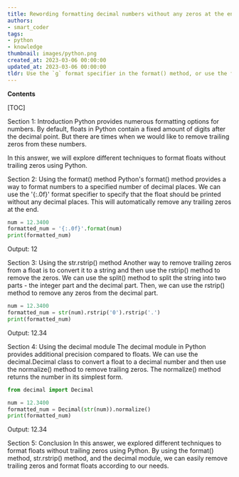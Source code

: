 ```yaml
---
title: Rewording formatting decimal numbers without any zeros at the end
authors:
- smart_coder
tags:
- python
- knowledge
thumbnail: images/python.png
created_at: 2023-03-06 00:00:00
updated_at: 2023-03-06 00:00:00
tldr: Use the `g` format specifier in the format() method, or use the f-string method with the same specifier `{g}`.format(my\_float) or f`{my\_floatg}`.
---
```


**Contents**

[TOC]

Section 1: Introduction
Python provides numerous formatting options for numbers. By default, floats in Python contain a fixed amount of digits after the decimal point. But there are times when we would like to remove trailing zeros from these numbers.

In this answer, we will explore different techniques to format floats without trailing zeros using Python.

Section 2: Using the format() method
Python's format() method provides a way to format numbers to a specified number of decimal places. We can use the  '{:.0f}' format specifier to specify that the float should be printed without any decimal places. This will automatically remove any trailing zeros at the end.

```python
num = 12.3400
formatted_num = '{:.0f}'.format(num)
print(formatted_num)
```
Output: 12

Section 3: Using the str.rstrip() method
Another way to remove trailing zeros from a float is to convert it to a string and then use the rstrip() method to remove the zeros. We can use the split() method to split the string into two parts - the integer part and the decimal part. Then, we can use the rstrip() method to remove any zeros from the decimal part.

```python
num = 12.3400
formatted_num = str(num).rstrip('0').rstrip('.')
print(formatted_num)
```
Output: 12.34

Section 4: Using the decimal module
The decimal module in Python provides additional precision compared to floats. We can use the decimal.Decimal class to convert a float to a decimal number and then use the normalize() method to remove trailing zeros. The normalize() method returns the number in its simplest form.

```python
from decimal import Decimal

num = 12.3400
formatted_num = Decimal(str(num)).normalize()
print(formatted_num)
```
Output: 12.34

Section 5: Conclusion
In this answer, we explored different techniques to format floats without trailing zeros using Python. By using the format() method, str.rstrip() method, and the decimal module, we can easily remove trailing zeros and format floats according to our needs.
